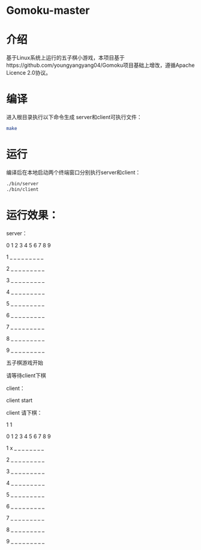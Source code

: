 # Gomoku-master

# 介绍
基于Linux系统上运行的五子棋小游戏，本项目基于https://github.com/youngyangyang04/Gomoku项目基础上增改，遵循Apache Licence 2.0协议。

# 编译
进入根目录执行以下命令生成 server和client可执行文件：
```bash
make
```

# 运行
编译后在本地启动两个终端窗口分别执行server和client：
```bash
./bin/server
./bin/client
```


# 运行效果：

server：

0 1 2 3 4 5 6 7 8 9

1 _ _ _ _ _ _ _ _ _

2 _ _ _ _ _ _ _ _ _

3 _ _ _ _ _ _ _ _ _

4 _ _ _ _ _ _ _ _ _

5 _ _ _ _ _ _ _ _ _

6 _ _ _ _ _ _ _ _ _

7 _ _ _ _ _ _ _ _ _

8 _ _ _ _ _ _ _ _ _

9 _ _ _ _ _ _ _ _ _

五子棋游戏开始

请等待client下棋

client：

client start

client 请下棋：

1 1

0 1 2 3 4 5 6 7 8 9

1 x _ _ _ _ _ _ _ _

2 _ _ _ _ _ _ _ _ _

3 _ _ _ _ _ _ _ _ _

4 _ _ _ _ _ _ _ _ _

5 _ _ _ _ _ _ _ _ _

6 _ _ _ _ _ _ _ _ _

7 _ _ _ _ _ _ _ _ _

8 _ _ _ _ _ _ _ _ _

9 _ _ _ _ _ _ _ _ _

